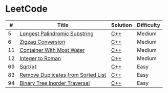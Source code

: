 # LeetCode


| # | Title | Solution | Difficulty |
|---| ----- | -------- | ---------- |
|5|[Longest Palindromic Substring](https://leetcode.com/problems/longest-palindromic-substring/)| [C++](./cpp/LongestPalindromicSubstring.cpp)|Medium|
|6|[Zigzag Conversion](https://leetcode.com/problems/zigzag-conversion/)| [C++](./cpp/zigzag-conversion.cpp)|Medium|
|11|[Container With Most Water](https://leetcode.com/problems/container-with-most-water/)| [C++](./cpp/container-with-most-water.cpp)|Medium|
|12|[Integer to Roman](https://leetcode.com/problems/integer-to-roman/)| [C++](./cpp/integer-to-roman.cpp)|Medium|
|69|[Sqrt(x)](https://leetcode.com/problems/sqrtx/description/)| [C++](./cpp/sqrtx.cpp)|Easy|
|83|[Remove Duplicates from Sorted List](https://leetcode.com/problems/remove-duplicates-from-sorted-list/description/)| [C++](./cpp/remove-duplicates-from-sorted-list.cpp)|Easy|
|94|[Binary Tree Inorder Traversal](https://leetcode.com/problems/binary-tree-inorder-traversal/)| [C++](./cpp/binary-tree-inorder-traversal.cpp)|Easy|
